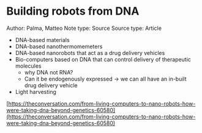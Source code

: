 # Building robots from DNA

Author: Palma, Matteo
Note type: Source
Source type: Article

- DNA-based materials
- DNA-based nanothermomemeters
- DNA-based nanorobots that act as a drug delivery vehicles
- Bio-computers based on DNA that can control delivery of therapeutic molecules
    - why DNA not RNA?
    - Can it be endogenously expressed → we can all have an in-built drug delivery vehicle
- Light harvesting

[https://theconversation.com/from-living-computers-to-nano-robots-how-were-taking-dna-beyond-genetics-60580](https://theconversation.com/from-living-computers-to-nano-robots-how-were-taking-dna-beyond-genetics-60580)